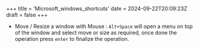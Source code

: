+++
title = 'Microsoft_windows_shortcuts'
date = 2024-09-22T20:09:23Z
draft = false
+++

- Move / Resize a window with Mouse : `Alt+Space` will open a menu on top of the window and select move or size as required, once done the operation press `enter` to finalize the operation.
